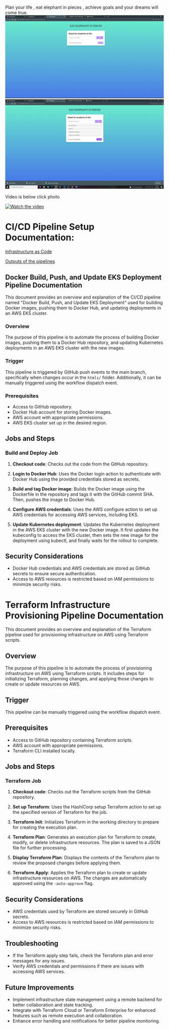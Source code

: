 Plan your life ,  eat elephant in pieces , achieve  goals  and your dreams will come true.
![asdf](./images/screen1.png)
![asdf](./images/screen2.png)

Video is below click photo

[![Watch the video](https://i.imgur.com/vKb2F1B.png)](https://drive.google.com/file/d/1bHMKIrh9imdWEIhAKnLCv0IiCpSp53Fl/view?usp=sharing)




# CI/CD Pipeline Setup Documentation:
[Infrastructure as Code](Terraform/readme.md) 

[Outputs of the pipelines](https://github.com/Beknazar007/first-task-for-diploma/actions) 


## Docker Build, Push, and Update EKS Deployment Pipeline Documentation

This document provides an overview and explanation of the CI/CD pipeline named "Docker Build, Push, and Update EKS Deployment" used for building Docker images, pushing them to Docker Hub, and updating deployments in an AWS EKS cluster. 

### Overview

The purpose of this pipeline is to automate the process of building Docker images, pushing them to a Docker Hub repository, and updating Kubernetes deployments in an AWS EKS cluster with the new images. 

### Trigger

This pipeline is triggered by GitHub push events to the main branch, specifically when changes occur in the `htmls/` folder. Additionally, it can be manually triggered using the workflow dispatch event.

### Prerequisites

- Access to GitHub repository.
- Docker Hub account for storing Docker images.
- AWS account with appropriate permissions.
- AWS EKS cluster set up in the desired region.
## Jobs and Steps
### Build and Deploy Job

1. **Checkout code**: Checks out the code from the GitHub repository.

2. **Login to Docker Hub**: Uses the Docker login action to authenticate with Docker Hub using the provided credentials stored as secrets.

3. **Build and tag Docker image**: Builds the Docker image using the Dockerfile in the repository and tags it with the GitHub commit SHA. Then, pushes the image to Docker Hub.

4. **Configure AWS credentials**: Uses the AWS configure action to set up AWS credentials for accessing AWS services, including EKS.

5. **Update Kubernetes deployment**: Updates the Kubernetes deployment in the AWS EKS cluster with the new Docker image. It first updates the kubeconfig to access the EKS cluster, then sets the new image for the deployment using kubectl, and finally waits for the rollout to complete.

## Security Considerations

- Docker Hub credentials and AWS credentials are stored as GitHub secrets to ensure secure authentication.
- Access to AWS resources is restricted based on IAM permissions to minimize security risks.

# Terraform Infrastructure Provisioning Pipeline Documentation

This document provides an overview and explanation of the Terraform pipeline used for provisioning infrastructure on AWS using Terraform scripts.

## Overview

The purpose of this pipeline is to automate the process of provisioning infrastructure on AWS using Terraform scripts. It includes steps for initializing Terraform, planning changes, and applying those changes to create or update resources on AWS.

## Trigger

This pipeline can be manually triggered using the workflow dispatch event.

## Prerequisites

- Access to GitHub repository containing Terraform scripts.
- AWS account with appropriate permissions.
- Terraform CLI installed locally.

## Jobs and Steps

### Terraform Job

1. **Checkout code**: Checks out the Terraform scripts from the GitHub repository.

2. **Set up Terraform**: Uses the HashiCorp setup Terraform action to set up the specified version of Terraform for the job.

3. **Terraform Init**: Initializes Terraform in the working directory to prepare for creating the execution plan.

4. **Terraform Plan**: Generates an execution plan for Terraform to create, modify, or delete infrastructure resources. The plan is saved to a JSON file for further processing.

5. **Display Terraform Plan**: Displays the contents of the Terraform plan to review the proposed changes before applying them.

6. **Terraform Apply**: Applies the Terraform plan to create or update infrastructure resources on AWS. The changes are automatically approved using the `-auto-approve` flag.

## Security Considerations

- AWS credentials used by Terraform are stored securely in GitHub secrets.
- Access to AWS resources is restricted based on IAM permissions to minimize security risks.

## Troubleshooting

- If the Terraform apply step fails, check the Terraform plan and error messages for any issues.
- Verify AWS credentials and permissions if there are issues with accessing AWS services.

## Future Improvements

- Implement infrastructure state management using a remote backend for better collaboration and state tracking.
- Integrate with Terraform Cloud or Terraform Enterprise for enhanced features such as remote execution and collaboration.
- Enhance error handling and notifications for better pipeline monitoring.


